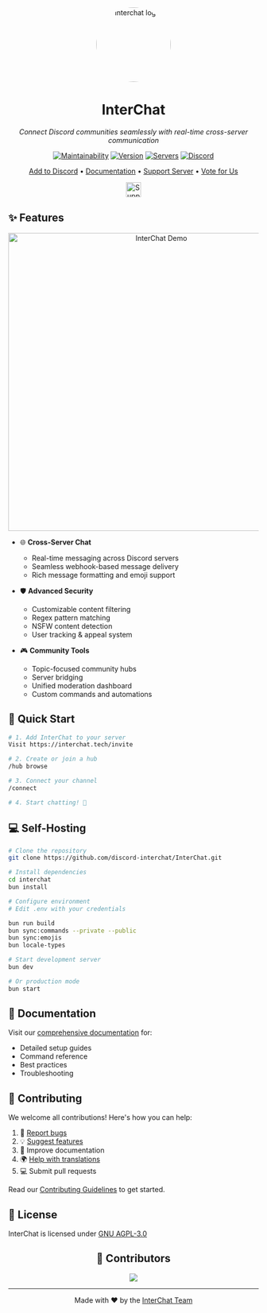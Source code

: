 <div align="center">
  <img src="https://github.com/user-attachments/assets/33f68c3a-67bc-4653-8578-2ab350ac3a75" alt="interchat logo" width="150" height="150" style="border-radius: 50%">

  # InterChat
  
  *Connect Discord communities seamlessly with real-time cross-server communication*

  [![Maintainability](https://api.codeclimate.com/v1/badges/97ca95fdce0e3c2c6146/maintainability)](https://codeclimate.com/github/Discord-InterChat/InterChat/maintainability)
  [![Version](https://img.shields.io/github/package-json/v/discord-interchat/interchat?logo=npm&color=fedcba)](https://github.com/Discord-InterChat/InterChat)
  [![Servers](https://top.gg/api/widget/servers/769921109209907241.svg/)](https://top.gg/bot/769921109209907241)
  [![Discord](https://img.shields.io/discord/770256165300338709?style=flat&logo=discord&logoColor=white&label=discord&color=5865F2)](https://discord.gg/cgYgC6YZyX)

  [Add to Discord](https://interchat.tech/invite) • [Documentation](https://interchat.tech/docs) • [Support Server](https://discord.gg/cgYgC6YZyX) • [Vote for Us](https://interchat.tech/vote)

  <a href="https://ko-fi.com/V7V017M8GW"><img src="https://ko-fi.com/img/githubbutton_sm.svg" alt="Support us on Ko-fi" height="30"></a>
</div>

## ✨ Features

<div align="center">
  <img src="https://your-demo-image-url-here.gif" alt="InterChat Demo" width="600">
</div>

- 🌐 **Cross-Server Chat**
  - Real-time messaging across Discord servers
  - Seamless webhook-based message delivery
  - Rich message formatting and emoji support

- 🛡️ **Advanced Security**
  - Customizable content filtering
  - Regex pattern matching
  - NSFW content detection
  - User tracking & appeal system

- 🎮 **Community Tools**
  - Topic-focused community hubs
  - Server bridging
  - Unified moderation dashboard
  - Custom commands and automations

## 🚀 Quick Start

```bash
# 1. Add InterChat to your server
Visit https://interchat.tech/invite

# 2. Create or join a hub
/hub browse

# 3. Connect your channel
/connect

# 4. Start chatting! 🎉
```

## 💻 Self-Hosting

```bash
# Clone the repository
git clone https://github.com/discord-interchat/InterChat.git

# Install dependencies
cd interchat
bun install

# Configure environment
# Edit .env with your credentials

bun run build
bun sync:commands --private --public
bun sync:emojis
bun locale-types

# Start development server
bun dev

# Or production mode
bun start
```

## 📘 Documentation

Visit our [comprehensive documentation](https://interchat.tech/docs) for:

- Detailed setup guides
- Command reference
- Best practices
- Troubleshooting

## 🤝 Contributing

We welcome all contributions! Here's how you can help:

1. 🐛 [Report bugs](https://github.com/Discord-InterChat/InterChat/issues)
2. 💡 [Suggest features](https://github.com/Discord-InterChat/InterChat/issues)
3. 📝 Improve documentation
4. 🌍 [Help with translations](https://crowdin.com/project/interchat)
5. 💻 Submit pull requests

Read our [Contributing Guidelines](CONTRIBUTING.md) to get started.

## 📜 License

InterChat is licensed under [GNU AGPL-3.0](LICENSE)

<div align="center">

## 💖 Contributors

<a href="https://github.com/discord-interchat/interchat/graphs/contributors">
  <img src="https://contrib.rocks/image?repo=discord-interchat/interchat" />
</a>

---

Made with ❤️ by the [InterChat Team](https://github.com/orgs/Discord-InterChat/people)

</div>
